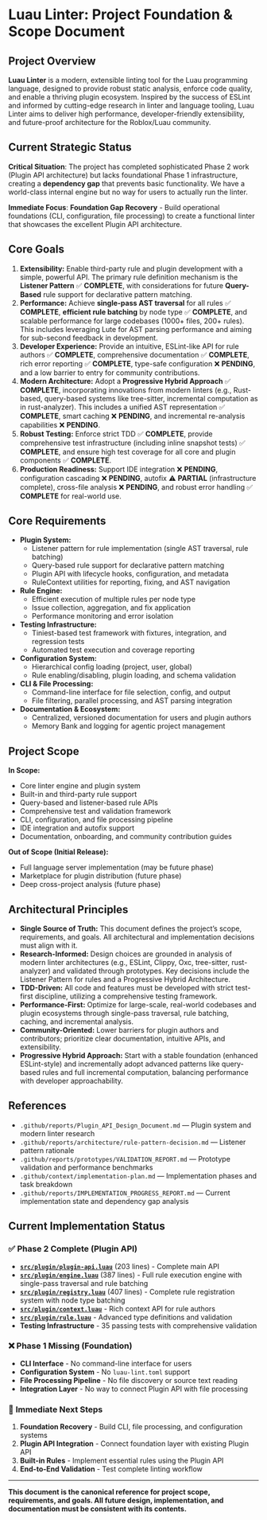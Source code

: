 # Luau Linter: Project Foundation & Scope Document

## Project Overview

**Luau Linter** is a modern, extensible linting tool for the Luau programming language, designed to provide robust static analysis, enforce code quality, and enable a thriving plugin ecosystem. Inspired by the success of ESLint and informed by cutting-edge research in linter and language tooling, Luau Linter aims to deliver high performance, developer-friendly extensibility, and future-proof architecture for the Roblox/Luau community.

## Current Strategic Status

**Critical Situation**: The project has completed sophisticated Phase 2 work (Plugin API architecture) but lacks foundational Phase 1 infrastructure, creating a **dependency gap** that prevents basic functionality. We have a world-class internal engine but no way for users to actually run the linter.

**Immediate Focus**: **Foundation Gap Recovery** - Build operational foundations (CLI, configuration, file processing) to create a functional linter that showcases the excellent Plugin API architecture.

## Core Goals

1.  **Extensibility:** Enable third-party rule and plugin development with a simple, powerful API. The primary rule definition mechanism is the **Listener Pattern** ✅ **COMPLETE**, with considerations for future **Query-Based** rule support for declarative pattern matching.
2.  **Performance:** Achieve **single-pass AST traversal** for all rules ✅ **COMPLETE**, **efficient rule batching** by node type ✅ **COMPLETE**, and scalable performance for large codebases (1000+ files, 200+ rules). This includes leveraging Lute for AST parsing performance and aiming for sub-second feedback in development.
3.  **Developer Experience:** Provide an intuitive, ESLint-like API for rule authors ✅ **COMPLETE**, comprehensive documentation ✅ **COMPLETE**, rich error reporting ✅ **COMPLETE**, type-safe configuration ❌ **PENDING**, and a low barrier to entry for community contributions.
4.  **Modern Architecture:** Adopt a **Progressive Hybrid Approach** ✅ **COMPLETE**, incorporating innovations from modern linters (e.g., Rust-based, query-based systems like tree-sitter, incremental computation as in rust-analyzer). This includes a unified AST representation ✅ **COMPLETE**, smart caching ❌ **PENDING**, and incremental re-analysis capabilities ❌ **PENDING**.
5.  **Robust Testing:** Enforce strict TDD ✅ **COMPLETE**, provide comprehensive test infrastructure (including inline snapshot tests) ✅ **COMPLETE**, and ensure high test coverage for all core and plugin components ✅ **COMPLETE**.
6. **Production Readiness:** Support IDE integration ❌ **PENDING**, configuration cascading ❌ **PENDING**, autofix ⚠️ **PARTIAL** (infrastructure complete), cross-file analysis ❌ **PENDING**, and robust error handling ✅ **COMPLETE** for real-world use.

## Core Requirements

- **Plugin System:**
  - Listener pattern for rule implementation (single AST traversal, rule batching)
  - Query-based rule support for declarative pattern matching
  - Plugin API with lifecycle hooks, configuration, and metadata
  - RuleContext utilities for reporting, fixing, and AST navigation
- **Rule Engine:**
  - Efficient execution of multiple rules per node type
  - Issue collection, aggregation, and fix application
  - Performance monitoring and error isolation
- **Testing Infrastructure:**
  - Tiniest-based test framework with fixtures, integration, and regression tests
  - Automated test execution and coverage reporting
- **Configuration System:**
  - Hierarchical config loading (project, user, global)
  - Rule enabling/disabling, plugin loading, and schema validation
- **CLI & File Processing:**
  - Command-line interface for file selection, config, and output
  - File filtering, parallel processing, and AST parsing integration
- **Documentation & Ecosystem:**
  - Centralized, versioned documentation for users and plugin authors
  - Memory Bank and logging for agentic project management

## Project Scope

**In Scope:**
- Core linter engine and plugin system
- Built-in and third-party rule support
- Query-based and listener-based rule APIs
- Comprehensive test and validation framework
- CLI, configuration, and file processing pipeline
- IDE integration and autofix support
- Documentation, onboarding, and community contribution guides

**Out of Scope (Initial Release):**
- Full language server implementation (may be future phase)
- Marketplace for plugin distribution (future phase)
- Deep cross-project analysis (future phase)

## Architectural Principles

-   **Single Source of Truth:** This document defines the project’s scope, requirements, and goals. All architectural and implementation decisions must align with it.
-   **Research-Informed:** Design choices are grounded in analysis of modern linter architectures (e.g., ESLint, Clippy, Oxc, tree-sitter, rust-analyzer) and validated through prototypes. Key decisions include the Listener Pattern for rules and a Progressive Hybrid Architecture.
-   **TDD-Driven:** All code and features must be developed with strict test-first discipline, utilizing a comprehensive testing framework.
-   **Performance-First:** Optimize for large-scale, real-world codebases and plugin ecosystems through single-pass traversal, rule batching, caching, and incremental analysis.
-   **Community-Oriented:** Lower barriers for plugin authors and contributors; prioritize clear documentation, intuitive APIs, and extensibility.
-   **Progressive Hybrid Approach:** Start with a stable foundation (enhanced ESLint-style) and incrementally adopt advanced patterns like query-based rules and full incremental computation, balancing performance with developer approachability.

## References
- `.github/reports/Plugin_API_Design_Document.md` — Plugin system and modern linter research
- `.github/reports/architecture/rule-pattern-decision.md` — Listener pattern rationale
- `.github/reports/prototypes/VALIDATION_REPORT.md` — Prototype validation and performance benchmarks
- `.github/context/implementation-plan.md` — Implementation phases and task breakdown
- `.github/reports/IMPLEMENTATION_PROGRESS_REPORT.md` — Current implementation state and dependency gap analysis

## Current Implementation Status

### ✅ **Phase 2 Complete (Plugin API)**
- **[`src/plugin/plugin-api.luau`](src/plugin/plugin-api.luau:1)** (203 lines) - Complete main API
- **[`src/plugin/engine.luau`](src/plugin/engine.luau:1)** (387 lines) - Full rule execution engine with single-pass traversal and rule batching
- **[`src/plugin/registry.luau`](src/plugin/registry.luau:1)** (407 lines) - Complete rule registration system with node type batching
- **[`src/plugin/context.luau`](src/plugin/context.luau:1)** - Rich context API for rule authors
- **[`src/plugin/rule.luau`](src/plugin/rule.luau:1)** - Advanced type definitions and validation
- **Testing Infrastructure** - 35 passing tests with comprehensive validation

### ❌ **Phase 1 Missing (Foundation)**
- **CLI Interface** - No command-line interface for users
- **Configuration System** - No `luau-lint.toml` support
- **File Processing Pipeline** - No file discovery or source text reading
- **Integration Layer** - No way to connect Plugin API with file processing

### 🎯 **Immediate Next Steps**
1. **Foundation Recovery** - Build CLI, file processing, and configuration systems
2. **Plugin API Integration** - Connect foundation layer with existing Plugin API
3. **Built-in Rules** - Implement essential rules using the Plugin API
4. **End-to-End Validation** - Test complete linting workflow

---

**This document is the canonical reference for project scope, requirements, and goals. All future design, implementation, and documentation must be consistent with its contents.**
